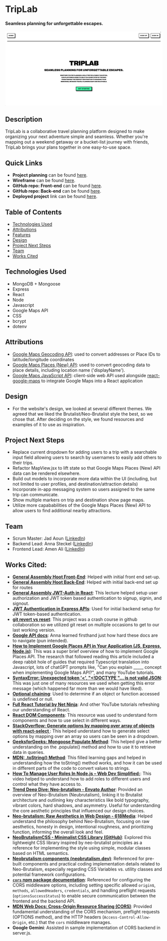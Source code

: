 # TripLab

#### Seamless planning for unforgettable escapes.
<img src="public/images/triplab.png" alt="TripLab Home Page displaying name and app description in all caps, black font over white background."/>

## Description
TripLab is a collaborative travel planning platform designed to make organizing your next adventure simple and seamless. Whether you're mapping out a weekend getaway or a bucket-list journey with friends, TripLab brings your plans together in one easy-to-use space.

## Quick Links
* **Project planning** can be found [here](https://trello.com/b/epUCcSl0/travel-app).
* **Wireframe** can be found [here](https://lucid.app/lucidchart/bcf47620-83d2-4df6-97f1-8463e40dfd30/edit?invitationId=inv_9ebe864a-4e20-4917-ae79-88fcaa82c609&page=0_0#).
* **GitHub repo: Front-end** can be found [here](https://github.com/JadAoun1/travel-companion-frontend).
* **GitHub repo: Back-end** can be found [here](https://github.com/JadAoun1/travel-companion-backend).
* **Deployed project** link can be found [here](https://triplabapp.netlify.app/).

## Table of Contents
* [Technologies Used](#technologiesused)
* [Attributions](#attributions)
* [Features](#features)
* [Design](#design)
* [Project Next Steps](#nextsteps)
* [Team](#team)
* [Works Cited](#workscited)

## <a name="technologiesused"></a>Technologies Used
* MongoDB + Mongoose
* Express
* React
* Node
* Javascript
* Google Maps API
* CSS
* bcrypt
* dotenv

## <a name="attributions"></a>Attributions
* [Google Maps Geocoding API](https://developers.google.com/maps/documentation/geocoding): used to convert addresses or Place IDs to latitude/longitude coordinates
* [Google Maps Places (New) API](https://developers.google.com/maps/documentation/places/web-service/op-overview): used to convert geocoding data to place details, including location name ('displayName').
* [Google Maps JavaScript API](https://developers.google.com/maps/documentation/javascript/overview): client-side web API used alongside [react-google-maps](https://visgl.github.io/react-google-maps/) to integrate Google Maps into a React application

## <a name="design"></a>Design
* For the website's design, we looked at several different themes. We agreed that we liked the Brutalist/Neo-Brutalist style the best, so we chose that. After deciding on the style, we found resources and examples of it to use as inspiration.

## <a name="nextsteps"></a>Project Next Steps
* Replace current dropdown for adding users to a trip with a searchable input field allowing users to search by usernames to easily add others to their trips. 
* Refactor MapView.jsx to lift state so that Google Maps Places (New) API data can be rendered elsewhere.
* Build out models to incorporate more data within the UI (including, but not limited to user profiles, and destination/attraction details)
* Incorporate in-app messaging system so users assigned to the same trip can communicate. 
* Show multiple markers on trip and destination show page maps. 
* Utilize more capababilities of the Google Maps Places (New) API to allow users to find additional nearby attractions.

## <a name="Team"></a>Team
* Scrum Master: Jad Aoun ([LinkedIn](https://www.linkedin.com/in/jad-aoun/))
* Backend Lead: Anna Steckel ([LinkedIn](https://www.linkedin.com/in/annasteckel/))
* Frontend Lead: Amen Ali ([LinkedIn](www.linkedin.com/in/amen-ali-53430a155))

## <a name="workscited"></a>Works Cited:
* **[General Assembly Hoot Front-End](https://pages.git.generalassemb.ly/modular-curriculum-all-courses/react-hoot-front-end/setup/)**: Helped with initial front end set-up. 
* **[General Assembly Hoot Back-End](https://pages.git.generalassemb.ly/modular-curriculum-all-courses/express-api-hoot-back-end/create-hoot/)**: Helped with initial back-end set up for routes 
* **[General Assembly JWT-Auth in React](https://pages.git.generalassemb.ly/modular-curriculum-all-courses/jwt-authentication-in-react/setup/)**: This lecture helped setup user authorization and JWT token based authentication to signup, signin, and signout.
* **[JWT Authentication in Express APIs](https://pages.git.generalassemb.ly/modular-curriculum-all-courses/jwt-authentication-in-express-apis/canvas-landing-pages/seb.html)**: Used for initial backend setup for JWT token-based authentication.
* **[git revert vs reset](https://medium.com/@halilatilla/git-revert-and-reset-understanding-their-purpose-and-differences-d11a913e288)**: This project was a crash course in github collaboration so we utilized git reset on multiple occasions to get to our last working version.
* **[Google API docs](https://developers.google.com/maps)**: Anna learned firsthand just how hard these docs are to navigate (pun intended).
* **[How to Implement Google Places API in Your Application (JS, Express, Node.js)](https://medium.com/swlh/how-to-implement-google-places-api-in-your-application-js-express-node-js-97b16da24835)**: This was a super brief overview of how to implement Google Places API. The research that followed reading this article included a deep rabbit hole of guides that required Typescript translation into Javascript, lots of chatGPT prompts like, "Can you explain _____ concept when implementing Google Maps API?", and many YouTube tutorials. 
* **[SyntaxError: Unexpected token '<', "<!DOCTYPE "... is not valid JSON](https://stackoverflow.com/questions/73359274/syntaxerror-unexpected-token-doctype-is-not-valid-json)**: This was just one of many resources we used when getting this error message (which happened far more than we would have liked).
* **[Optional chaining](https://developer.mozilla.org/en-US/docs/Web/JavaScript/Reference/Operators/Optional_chaining)**: Used to determine if an object or function accessed is undefined or null.  
* **[Full React Tutorial by Net Ninja](https://www.youtube.com/watch?v=PHaECbrKgs0)**: And other YouTube tutorials refreshing our understanding of React.
* **[React DOM Components](https://react.dev/reference/react-dom/components)**: This resource was used to understand form components and how to use select in different ways.  
* **[StackOverflow: Generate options by mapping over array of objects with react-select ](https://stackoverflow.com/questions/55173409/generate-options-by-mapping-over-array-of-objects-with-react-select/55173797#55173797)**: This helped understand how to generate select options by mapping over an array so users can be seen in a dropdown.  
* **[GeeksforGeeks: Mongoose Populate Method](https://www.geeksforgeeks.org/mongoose-populate-method/)**: This helped give a better understanding on the .populate() method and how to use it to retrieve data in queries. 
* **[MDN: .toString() Method](https://developer.mozilla.org/en-US/docs/Web/JavaScript/Reference/Global_Objects/Object/toString)**: This filled learning gaps and helped in understanding how the toString() method works, and how it can be used in different parts of the code to convert values to strings.
* **[How To Manage User Roles In Node.js – Web Dev Simplified:](https://www.youtube.com/watch?v=jI4K7L-LI58&ab_channel=WebDevSimplified)**: This video helped to understand how to add roles to different users and control what they have access to.
* **[Trend Deep Dive: Neo-brutalism - Envato Author](https://author.envato.com/hub/trend-deep-dive-neo-brutalism/)**: Provided an overview of Neo-Brutalism (Neubrutalism), linking it to Brutalist architecture and outlining key characteristics like bold typography, vibrant colors, hard shadows, and asymmetry. Useful for understanding the core aesthetic principles that influenced our design choices.
* **[Neo-brutalism: Raw Aesthetics in Web Design - 618Media](https://618media.com/en/blog/neo-brutalism-raw-aesthetics-in-web-design/)**: Helped understand the philosophy behind Neo-Brutalism, focusing on raw aesthetics, honesty in design, intentional roughness, and prioritizing function, informing the overall look and feel.
* **[NeoBrutalismCSS - Minimalist CSS Library (GitHub)](https://github.com/matifandy8/NeoBrutalismCSS)**: Explored this lightweight CSS library inspired by neo-brutalist principles as a reference for implementing the style using simple, modular classes based on HTML semantics.
* **[Neobrutalism components (neobrutalism.dev)](https://www.neobrutalism.dev/)**: Referenced for pre-built components and practical coding implementation details related to Neo-Brutalism, especially regarding CSS Variables vs. utility classes and potential framework configurations.
* **[`cors` npm package documentation](https://www.npmjs.com/package/cors#configuration-options)**: Referenced for configuring the CORS middleware options, including setting specific allowed `origin`s, `methods`, `allowedHeaders`, `credentials`, and handling preflight requests (`optionsSuccessStatus`) to enable secure communication between the frontend and the backend API.
* **[MDN Web Docs: Cross-Origin Resource Sharing (CORS)](https://developer.mozilla.org/en-US/docs/Web/HTTP/CORS)**: Provided fundamental understanding of the CORS mechanism, preflight requests (OPTIONS method), and the HTTP headers (`Access-Control-Allow-Origin`, etc.) that the `cors` middleware manages.
* **Google Gemini**: Assisted in sample implementation of CORS backend in server.js.
